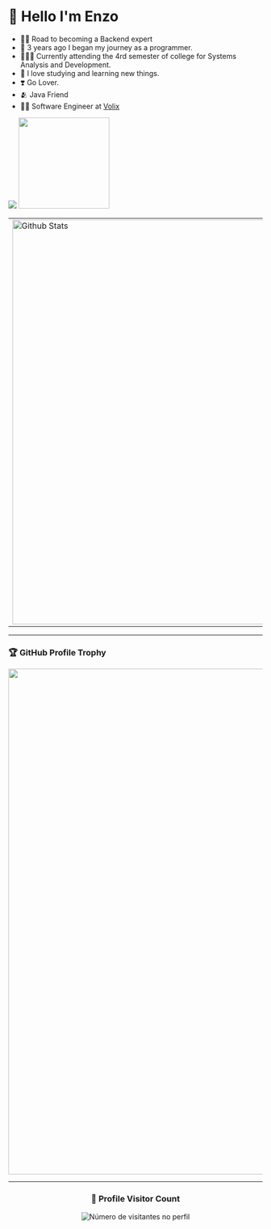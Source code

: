 # 🤗 Hello I'm Enzo
- 🧑‍💻 Road to becoming a Backend expert </img>
- 🤠 3 years ago I began my journey as a programmer.
- 🧑🏼‍💻 Currently attending the 4rd semester of college for Systems Analysis and Development.
- 🤯 I love studying and learning new things.
- ❣️ Go Lover.
- 🫂 Java Friend
- 👨‍💻 Software Engineer at [Volix](https://volix.com.br/)

<p>
  <a>
    <img src="https://skillicons.dev/icons?i=go,java,docker,kafka,rabbitmq"/>
  </a>
  
  <a>
    <img src="https://nats.io/img/logos/nats-horizontal-color.png" width=180 />
  </a>
</p>

<table>
  <tr>
    <td>
      <img
        align="left"
        width=800
        src="https://github-readme-stats.vercel.app/api?username=YlanzinhoY&theme=dark&hide_border=false&include_all_commits=true&column=2"
        alt="Github Stats"
      />
      </br>
    </td>
    <td>
      <img
        width=800
        align="left"
        src="https://github-readme-stats.vercel.app/api/top-langs/?username=YlanzinhoY&langs_count=1&theme=dark&hide_border=false&include_all_commits=true&count_private=true&layout=compact&column=2"
        alt="Github Stats"
      />
    </td>
    <td>
      <img
        width=800
        align="left"
        src="https://github-readme-streak-stats.herokuapp.com/?user=YlanzinhoY&theme=dark&hide_border=false&column=2"
        alt="Github Stats"
      />
    </td>
  </tr>
</table>

--- 

### 🏆 GitHub Profile Trophy

<p align="center">
  <a
    href="https://github.com/ryo-ma/github-profile-trophy"
    title="repositório de troféus"
  >
    <img
      width="1000"
      src="https://github-profile-trophy.vercel.app/?username=YlanzinhoY&column=7&theme=darkhub&no-frame=true&no-bg=true"
    />
  </a>
</p>

---

<div align="center">
  <h3><b>📍 Profile Visitor Count</b></h3>
</div>

<p align="center">
  <img
    src="https://profile-counter.glitch.me/ylanzinhoy/count.svg"
    alt="Número de visitantes no perfil"
  />
</p>
